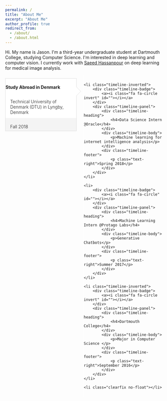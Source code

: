 ```yaml
---
permalink: /
title: "About Me"
excerpt: "About Me"
author_profile: true
redirect_from: 
  - /about/
  - /about.html
---
```


Hi. My name is Jason. I'm a third-year undergraduate student at Dartmouth College, studying Computer Science. I'm interested in deep learning and computer vision. I currently work with [Saeed Hassanpour](https://www.hassanpourlab.com/) on deep learning for medical image analysis.

<html>
<head>
<style>
/* -----------------------------------------------
 * Timeline
 * --------------------------------------------- */
 .timeline {
    list-style: none;
    padding: 10px 0;
    position: relative;
    font-weight: 300;
}
.timeline:before {
    top: 0;
    bottom: 0;
    position: absolute;
    content:" ";
    width: 2px;
    background: #ffffff;
    left: 50%;
    margin-left: -1.5px;
}
.timeline > li {
    margin-bottom: 20px;
    position: relative;
    width: 50%;
    float: left;
    clear: left;
}
.timeline > li:before, .timeline > li:after {
    content:" ";
    display: table;
}
.timeline > li:after {
    clear: both;
}
.timeline > li:before, .timeline > li:after {
    content:" ";
    display: table;
}
.timeline > li:after {
    clear: both;
}
.timeline > li > .timeline-panel {
    width: calc(100% - 25px);
    width: -moz-calc(100% - 25px);
    width: -webkit-calc(100% - 25px);
    float: left;
    border: 1px solid #dcdcdc;
    background: #ffffff;
    position: relative;
}
.timeline > li > .timeline-panel:before {
    position: absolute;
    top: 26px;
    right: -15px;
    display: inline-block;
    border-top: 15px solid transparent;
    border-left: 15px solid #dcdcdc;
    border-right: 0 solid #dcdcdc;
    border-bottom: 15px solid transparent;
    content:" ";
}
.timeline > li > .timeline-panel:after {
    position: absolute;
    top: 27px;
    right: -14px;
    display: inline-block;
    border-top: 14px solid transparent;
    border-left: 14px solid #ffffff;
    border-right: 0 solid #ffffff;
    border-bottom: 14px solid transparent;
    content:" ";
}
.timeline > li > .timeline-badge {
    color: #ffffff;
    width: 24px;
    height: 24px;
    line-height: 50px;
    text-align: center;
    position: absolute;
    top: 16px;
    right: -12px;
    z-index: 100;
}
.timeline > li.timeline-inverted > .timeline-panel {
    float: right;
}
.timeline > li.timeline-inverted > .timeline-panel:before {
    border-left-width: 0;
    border-right-width: 15px;
    left: -15px;
    right: auto;
}
.timeline > li.timeline-inverted > .timeline-panel:after {
    border-left-width: 0;
    border-right-width: 14px;
    left: -14px;
    right: auto;
}
.timeline-badge > a {
    color: #ffffff !important;
}
.timeline-badge a:hover {
    color: #dcdcdc !important;
}
.timeline-title {
    margin-top: 0;
    color: inherit;
}
.timeline-heading h2 {
    font-weight: 400;
    padding: 0 15px;
    color: #4679bd;
}
.timeline-body > p, .timeline-body > ul {
    padding: 10px 15px;
    margin-bottom: 0;
}
.timeline-footer {
    padding: 5px 15px;
    background-color:#f4f4f4;
}
.timeline-footer p { margin-bottom: 0; }
.timeline-footer > a {
    cursor: pointer;
    text-decoration: none;
}
.timeline > li.timeline-inverted {
    float: right;
    clear: right;
}
.timeline > li:nth-child(2) {
    margin-top: 60px;
}
.timeline > li.timeline-inverted > .timeline-badge {
    left: -12px;
}
.no-float {
    float: none !important;
}
@media (max-width: 767px) {
    ul.timeline:before {
        left: 40px;
    }
    ul.timeline > li {
        margin-bottom: 0px;
        position: relative;
        width:100%;
        float: left;
        clear: left;
    }
    ul.timeline > li > .timeline-panel {
        width: calc(100% - 65px);
        width: -moz-calc(100% - 65px);
        width: -webkit-calc(100% - 65px);
    }
    ul.timeline > li > .timeline-badge {
        left: 28px;
        margin-left: 0;
        top: 16px;
    }
    ul.timeline > li > .timeline-panel {
        float: right;
    }
    ul.timeline > li > .timeline-panel:before {
        border-left-width: 0;
        border-right-width: 15px;
        left: -15px;
        right: auto;
    }
    ul.timeline > li > .timeline-panel:after {
        border-left-width: 0;
        border-right-width: 14px;
        left: -14px;
        right: auto;
    }
    .timeline > li.timeline-inverted {
        float: left;
        clear: left;
        margin-top: 30px;
        margin-bottom: 30px;
    }
    .timeline > li.timeline-inverted > .timeline-badge {
        left: 28px;
    }
}

</style>
</head>
<body>

<ul class="timeline">
    <li>
        <div class="timeline-badge">
          <a><i class="fa fa-circle" id=""></i></a>
        </div>
        <div class="timeline-panel">
            <div class="timeline-heading">
                <h4>Study Abroad in Denmark</h4>
            </div>
            <div class="timeline-body">
                <p>Technical University of Denmark (DTU) in Lyngby, Denmark</p>
            </div>
            <div class="timeline-footer">
                <p class="text-right">Fall 2018</p>
            </div>
        </div>
    </li>
    
    <li class="timeline-inverted">
        <div class="timeline-badge">
            <a><i class="fa fa-circle invert" id=""></i></a>
        </div>
        <div class="timeline-panel">
            <div class="timeline-heading">
                <h4>Data Science Intern @Oracle</h4>
            </div>
            <div class="timeline-body">
                <p>Machine learning for internet intelligence analysis</p>
            </div>
            <div class="timeline-footer">
                <p class="text-right">Spring 2018</p>
            </div>
        </div>
    </li>
    
    <li>
        <div class="timeline-badge">
            <a><i class="fa fa-circle" id=""></i></a>
        </div>
        <div class="timeline-panel">
            <div class="timeline-heading">
                <h4>Machine Learning Intern @Protago Labs</h4>
            </div>
            <div class="timeline-body">
                <p>Generative Chatbots</p>
            </div>
            <div class="timeline-footer">
                <p class="text-right">Summer 2017</p>
            </div>
        </div>
    </li>
    
    <li class="timeline-inverted">
        <div class="timeline-badge">
            <a><i class="fa fa-circle invert" id=""></i></a>
        </div>
        <div class="timeline-panel">
            <div class="timeline-heading">
                <h4>Dartmouth College</h4>
            </div>
            <div class="timeline-body">
                <p>Major in Computer Science </p>
            </div>
            <div class="timeline-footer">
                <p class="text-right">September 2016</p>
            </div>
        </div>
    </li>
    
    <li class="clearfix no-float"></li>
</ul>

</body>
</html>



